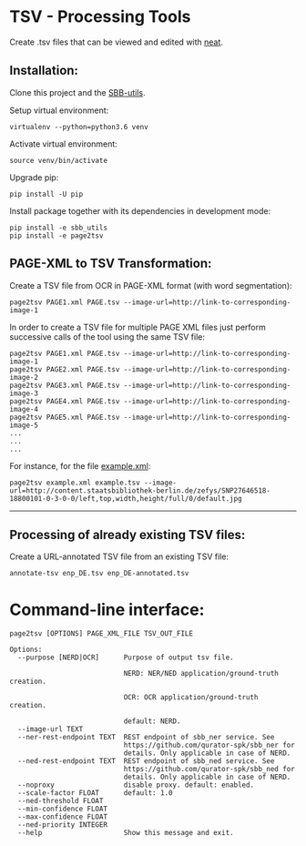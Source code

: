 # TSV - Processing Tools

Create .tsv files that can be viewed and edited with [neat](https://github.com/qurator-spk/neat).

## Installation:

Clone this project and the [SBB-utils](https://github.com/qurator-spk/sbb_utils).

Setup virtual environment:
```
virtualenv --python=python3.6 venv
```

Activate virtual environment:
```
source venv/bin/activate
```

Upgrade pip:
```
pip install -U pip
```

Install package together with its dependencies in development mode:
```
pip install -e sbb_utils
pip install -e page2tsv
```

## PAGE-XML to TSV Transformation:

Create a TSV file from OCR in PAGE-XML format (with word segmentation):

```
page2tsv PAGE1.xml PAGE.tsv --image-url=http://link-to-corresponding-image-1
```

In order to create a TSV file for multiple PAGE XML files just perform successive calls
of the tool using the same TSV file:

```
page2tsv PAGE1.xml PAGE.tsv --image-url=http://link-to-corresponding-image-1
page2tsv PAGE2.xml PAGE.tsv --image-url=http://link-to-corresponding-image-2
page2tsv PAGE3.xml PAGE.tsv --image-url=http://link-to-corresponding-image-3
page2tsv PAGE4.xml PAGE.tsv --image-url=http://link-to-corresponding-image-4
page2tsv PAGE5.xml PAGE.tsv --image-url=http://link-to-corresponding-image-5
...
...
...
```

For instance, for the file [example.xml](https://github.com/qurator-spk/page2tsv/blob/master/example.xml):

```
page2tsv example.xml example.tsv --image-url=http://content.staatsbibliothek-berlin.de/zefys/SNP27646518-18800101-0-3-0-0/left,top,width,height/full/0/default.jpg
```

---

## Processing of already existing TSV files:

Create a URL-annotated TSV file from an existing TSV file:

```
annotate-tsv enp_DE.tsv enp_DE-annotated.tsv
```

# Command-line interface:

```
page2tsv [OPTIONS] PAGE_XML_FILE TSV_OUT_FILE

Options:
  --purpose [NERD|OCR]      Purpose of output tsv file.
                            
                            NERD: NER/NED application/ground-truth creation.
                            
                            OCR: OCR application/ground-truth creation.
                            
                            default: NERD.
  --image-url TEXT
  --ner-rest-endpoint TEXT  REST endpoint of sbb_ner service. See
                            https://github.com/qurator-spk/sbb_ner for
                            details. Only applicable in case of NERD.
  --ned-rest-endpoint TEXT  REST endpoint of sbb_ned service. See
                            https://github.com/qurator-spk/sbb_ned for
                            details. Only applicable in case of NERD.
  --noproxy                 disable proxy. default: enabled.
  --scale-factor FLOAT      default: 1.0
  --ned-threshold FLOAT
  --min-confidence FLOAT
  --max-confidence FLOAT
  --ned-priority INTEGER
  --help                    Show this message and exit.

```
